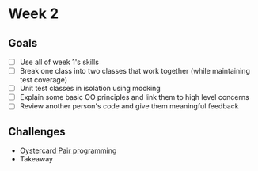 # Week 2 

## Goals

* [ ] Use all of week 1's skills
* [ ] Break one class into two classes that work together (while maintaining test coverage)
* [ ] Unit test classes in isolation using mocking 
* [ ] Explain some basic OO principles and link them to high level concerns
* [ ] Review another person's code and give them meaningful feedback 

## Challenges

* [Oystercard Pair programming](https://github.com/RTurney/oystercard)
* Takeaway
